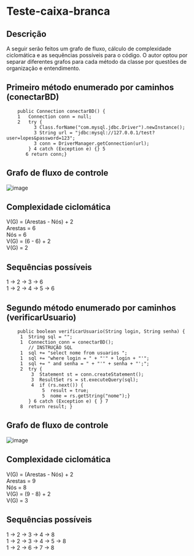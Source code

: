 # Teste-caixa-branca

## Descrição 

A seguir serão feitos um grafo de fluxo, cálculo de complexidade ciclomática e as sequências possíveis para o código. 
O autor optou por separar diferentes grafos para cada método da classe por questões de organização e entendimento.

## Primeiro método enumerado por caminhos (conectarBD)
```
    public Connection conectarBD() {
    1   Connection conn = null;
    2   try {
          3 Class.forName("com.mysql.jdbc.Driver").newInstance();
          3 String url = "jdbc:mysql://127.0.0.1/test?user=lopes&password=123";
          3 conn = DriverManager.getConnection(url);
        } 4 catch (Exception e) {} 5
       6 return conn;}

```

## Grafo de fluxo de controle 

![image](https://github.com/DevLucasEduardo/Teste-caixa-branca/assets/102432468/b9a10a7e-3f0a-4eaf-bc35-ffa01d23ca3b)

## Complexidade ciclomática

V(G) = (Arestas - Nós) + 2 <br>
Arestas = 6 <br>
Nós = 6 <br>
V(G) = (6 - 6) + 2 <br>
V(G) = 2 <br>

## Sequências possíveis

1 -> 2 -> 3 -> 6 <br>
1 -> 2 -> 4 -> 5 -> 6  

## Segundo método enumerado por caminhos (verificarUsuario)
```
    public boolean verificarUsuario(String login, String senha) {
     1  String sql = "";
     1  Connection conn = conectarBD();
        // INSTRUÇÃO SQL
     1  sql += "select nome from usuarios ";
     1  sql += "where login = " + "'" + login + "'";
     1  sql += " and senha = " + "'" + senha + "';";
     2  try {
         3  Statement st = conn.createStatement();
         3  ResultSet rs = st.executeQuery(sql);
         4  if (rs.next()) {
             5  result = true;
             5  nome = rs.getString("nome");}  
        } 6 catch (Exception e) { } 7
     8  return result; }
```

## Grafo de fluxo de controle 

![image](https://github.com/DevLucasEduardo/Teste-caixa-branca/assets/102432468/9520ceff-a7fe-4a46-85b0-470a8938e70d)

## Complexidade ciclomática

V(G) = (Arestas - Nós) + 2 <br>
Arestas = 9 <br>
Nós = 8 <br>
V(G) = (9 - 8) + 2 <br>
V(G) = 3 <br>

## Sequências possíveis

1 -> 2 -> 3 -> 4 -> 8 <br>
1 -> 2 -> 3 -> 4 -> 5 -> 8 <br>
1 -> 2 -> 6 -> 7 -> 8 <br>
    




